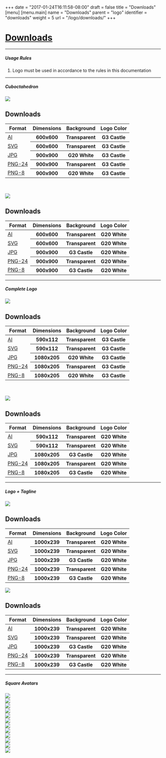 +++
date = "2017-01-24T16:11:58-08:00"
draft = false
title = "Downloads"
[menu]
  [menu.main]
    name = "Downloads"
    parent = "logo"
    identifier = "downloads"
    weight = 5
    url = "/logo/downloads/"
+++

<div class="row text-left">
  <div class="col-xs-12">
    <div class="page-header">
      <a class="page-header--anchor" id="title"></a>
      <a href="#title">
        <h1>Downloads</h1>
      </a>
    </div>
  </div>
  <div class="col-xs-12">
    <hr class="dark" />
    <h5>Usage Rules</h5>
    <ol>
      <li>Logo must be used in accordance to the rules in this documentation</li>
    </ol>
    <hr class="dark" />
  </div>
</div>

<div class="row longform">
  <div class="col-md-6">
    <h5>Cuboctahedron</h5>
    <img src="/img/downloads/influx-logo-cubo--preview.svg" class="border" />
    <div class="panel panel-default">
      <div class="panel-heading">
        <h2 class="panel-title">Downloads</h2>
      </div>
      <table class="table v-center">
        <thead>
          <tr>
            <th>Format</th>
            <th>Dimensions</th>
            <th>Background</th>
            <th>Logo Color</th>
          </tr>
        </thead>
        <tbody>
          <tr>
            <td><a href="/img/downloads/influx-logo-cubo-dark.ai" target="blank">AI</a></td>
            <th>600x600</th>
            <th>Transparent</th>
            <th>G3 Castle</th>
          </tr>
          <tr>
            <td><a href="/img/downloads/influx-logo-cubo-dark.svg" target="blank">SVG</a></td>
            <th>600x600</th>
            <th>Transparent</th>
            <th>G3 Castle</th>
          </tr>
          <tr>
            <td><a href="/img/downloads/influx-logo-cubo-dark.jpg" target="blank">JPG</a></td>
            <th>900x900</th>
            <th>G20 White</th>
            <th>G3 Castle</th>
          </tr>
          <tr>
            <td><a href="/img/downloads/influx-logo-cubo-dark-24.png" target="blank">PNG-24</a></td>
            <th>900x900</th>
            <th>Transparent</th>
            <th>G3 Castle</th>
          </tr>
          <tr>
            <td><a href="/img/downloads/influx-logo-cubo-dark.png" target="blank">PNG-8</a></td>
            <th>900x900</th>
            <th>G20 White</th>
            <th>G3 Castle</th>
          </tr>
        </tbody>
      </table>
    </div>
    <br/><br/>
    <img src="/img/downloads/influx-logo-cubo-dark--preview.svg" class="border" />
    <div class="panel panel-default">
      <div class="panel-heading">
        <h2 class="panel-title">Downloads</h2>
      </div>
      <table class="table v-center">
        <thead>
          <tr>
            <th>Format</th>
            <th>Dimensions</th>
            <th>Background</th>
            <th>Logo Color</th>
          </tr>
        </thead>
        <tbody>
          <tr>
            <td><a href="/img/downloads/influx-logo-cubo.ai" target="blank">AI</a></td>
            <th>600x600</th>
            <th>Transparent</th>
            <th>G20 White</th>
          </tr>
          <tr>
            <td><a href="/img/downloads/influx-logo-cubo.svg" target="blank">SVG</a></td>
            <th>600x600</th>
            <th>Transparent</th>
            <th>G20 White</th>
          </tr>
          <tr>
            <td><a href="/img/downloads/influx-logo-cubo.jpg" target="blank">JPG</a></td>
            <th>900x900</th>
            <th>G3 Castle</th>
            <th>G20 White</th>
          </tr>
          <tr>
            <td><a href="/img/downloads/influx-logo-cubo-24.png" target="blank">PNG-24</a></td>
            <th>900x900</th>
            <th>Transparent</th>
            <th>G20 White</th>
          </tr>
          <tr>
            <td><a href="/img/downloads/influx-logo-cubo.png" target="blank">PNG-8</a></td>
            <th>900x900</th>
            <th>G3 Castle</th>
            <th>G20 White</th>
          </tr>
        </tbody>
      </table>
    </div>
    <hr class="dark visible-xs-block visible-sm-block" />
  </div>
  <div class="col-md-6">
    <h5>Complete Logo</h5>
    <img src="/img/downloads/influx-logo-complete--preview.svg" class="border" />
    <div class="panel panel-default">
      <div class="panel-heading">
        <h2 class="panel-title">Downloads</h2>
      </div>
      <table class="table v-center">
        <thead>
          <tr>
            <th>Format</th>
            <th>Dimensions</th>
            <th>Background</th>
            <th>Logo Color</th>
          </tr>
        </thead>
        <tbody>
          <tr>
            <td><a href="/img/downloads/influx-logo-complete-dark.ai" target="blank">AI</a></td>
            <th>590x112</th>
            <th>Transparent</th>
            <th>G3 Castle</th>
          </tr>
          <tr>
            <td><a href="/img/downloads/influx-logo-complete-dark.svg" target="blank">SVG</a></td>
            <th>590x112</th>
            <th>Transparent</th>
            <th>G3 Castle</th>
          </tr>
          <tr>
            <td><a href="/img/downloads/influx-logo-complete-dark.jpg" target="blank">JPG</a></td>
            <th>1080x205</th>
            <th>G20 White</th>
            <th>G3 Castle</th>
          </tr>
          <tr>
            <td><a href="/img/downloads/influx-logo-complete-dark-24.png" target="blank">PNG-24</a></td>
            <th>1080x205</th>
            <th>Transparent</th>
            <th>G3 Castle</th>
          </tr>
          <tr>
            <td><a href="/img/downloads/influx-logo-complete-dark.png" target="blank">PNG-8</a></td>
            <th>1080x205</th>
            <th>G20 White</th>
            <th>G3 Castle</th>
          </tr>
        </tbody>
      </table>
    </div>
    <br/><br/>
    <img src="/img/downloads/influx-logo-complete-dark--preview.svg" class="border" />
    <div class="panel panel-default">
      <div class="panel-heading">
        <h2 class="panel-title">Downloads</h2>
      </div>
      <table class="table v-center">
        <thead>
          <tr>
            <th>Format</th>
            <th>Dimensions</th>
            <th>Background</th>
            <th>Logo Color</th>
          </tr>
        </thead>
        <tbody>
          <tr>
            <td><a href="/img/downloads/influx-logo-complete.ai" target="blank">AI</a></td>
            <th>590x112</th>
            <th>Transparent</th>
            <th>G20 White</th>
          </tr>
          <tr>
            <td><a href="/img/downloads/influx-logo-complete.svg" target="blank">SVG</a></td>
            <th>590x112</th>
            <th>Transparent</th>
            <th>G20 White</th>
          </tr>
          <tr>
            <td><a href="/img/downloads/influx-logo-complete.jpg" target="blank">JPG</a></td>
            <th>1080x205</th>
            <th>G3 Castle</th>
            <th>G20 White</th>
          </tr>
          <tr>
            <td><a href="/img/downloads/influx-logo-complete-24.png" target="blank">PNG-24</a></td>
            <th>1080x205</th>
            <th>Transparent</th>
            <th>G20 White</th>
          </tr>
          <tr>
            <td><a href="/img/downloads/influx-logo-complete.png" target="blank">PNG-8</a></td>
            <th>1080x205</th>
            <th>G3 Castle</th>
            <th>G20 White</th>
          </tr>
        </tbody>
      </table>
    </div>
  </div>
</div>

<div class="row longform">
  <div class="col-xs-12">
    <hr class="dark" />
    <h5>Logo + Tagline</h5>
  </div>
  <div class="col-md-6">
    <img src="/img/downloads/influx-logo-tagline-dark--preview.svg" class="border" />
    <div class="panel panel-default">
      <div class="panel-heading">
        <h2 class="panel-title">Downloads</h2>
      </div>
      <table class="table v-center">
        <thead>
          <tr>
            <th>Format</th>
            <th>Dimensions</th>
            <th>Background</th>
            <th>Logo Color</th>
          </tr>
        </thead>
        <tbody>
          <tr>
            <td><a href="/img/downloads/influx-logo-tagline-dark.ai" target="blank">AI</a></td>
            <th>1000x239</th>
            <th>Transparent</th>
            <th>G20 White</th>
          </tr>
          <tr>
            <td><a href="/img/downloads/influx-logo-tagline-dark.svg" target="blank">SVG</a></td>
            <th>1000x239</th>
            <th>Transparent</th>
            <th>G20 White</th>
          </tr>
          <tr>
            <td><a href="/img/downloads/influx-logo-tagline-dark.jpg" target="blank">JPG</a></td>
            <th>1000x239</th>
            <th>G3 Castle</th>
            <th>G20 White</th>
          </tr>
          <tr>
            <td><a href="/img/downloads/influx-logo-tagline-dark-24.png" target="blank">PNG-24</a></td>
            <th>1000x239</th>
            <th>Transparent</th>
            <th>G20 White</th>
          </tr>
          <tr>
            <td><a href="/img/downloads/influx-logo-tagline-dark.png" target="blank">PNG-8</a></td>
            <th>1000x239</th>
            <th>G3 Castle</th>
            <th>G20 White</th>
          </tr>
        </tbody>
      </table>
    </div>
  </div>
  <div class="col-md-6">
    <img src="/img/downloads/influx-logo-tagline--preview.svg" class="border" />
    <div class="panel panel-default">
      <div class="panel-heading">
        <h2 class="panel-title">Downloads</h2>
      </div>
      <table class="table v-center">
        <thead>
          <tr>
            <th>Format</th>
            <th>Dimensions</th>
            <th>Background</th>
            <th>Logo Color</th>
          </tr>
        </thead>
        <tbody>
          <tr>
            <td><a href="/img/downloads/influx-logo-tagline.ai" target="blank">AI</a></td>
            <th>1000x239</th>
            <th>Transparent</th>
            <th>G20 White</th>
          </tr>
          <tr>
            <td><a href="/img/downloads/influx-logo-tagline.svg" target="blank">SVG</a></td>
            <th>1000x239</th>
            <th>Transparent</th>
            <th>G20 White</th>
          </tr>
          <tr>
            <td><a href="/img/downloads/influx-logo-tagline.jpg" target="blank">JPG</a></td>
            <th>1000x239</th>
            <th>G3 Castle</th>
            <th>G20 White</th>
          </tr>
          <tr>
            <td><a href="/img/downloads/influx-logo-tagline-24.png" target="blank">PNG-24</a></td>
            <th>1000x239</th>
            <th>Transparent</th>
            <th>G20 White</th>
          </tr>
          <tr>
            <td><a href="/img/downloads/influx-logo-tagline.png" target="blank">PNG-8</a></td>
            <th>1000x239</th>
            <th>G3 Castle</th>
            <th>G20 White</th>
          </tr>
        </tbody>
      </table>
    </div>
  </div>
</div>

<div class="row longform">
  <div class="col-xs-12">
    <hr class="dark" />
    <h5>Square Avatars</h5>
  </div>
  <div class="col-xs-4 col-md-3 col-lg-2">
    <a href="/img/avatars/square-a.jpg" target="_blank"><img src="/img/avatars/square-a.jpg" class="border" /></a>
  </div>
  <div class="col-xs-4 col-md-3 col-lg-2">
    <a href="/img/avatars/square-b.jpg" target="_blank"><img src="/img/avatars/square-b.jpg" class="border" /></a>
  </div>
  <div class="col-xs-4 col-md-3 col-lg-2">
    <a href="/img/avatars/square-c.jpg" target="_blank"><img src="/img/avatars/square-c.jpg" class="border" /></a>
  </div>
  <div class="col-xs-4 col-md-3 col-lg-2">
    <a href="/img/avatars/square-d.jpg" target="_blank"><img src="/img/avatars/square-d.jpg" class="border" /></a>
  </div>
  <div class="col-xs-4 col-md-3 col-lg-2">
    <a href="/img/avatars/square-e.jpg" target="_blank"><img src="/img/avatars/square-e.jpg" class="border" /></a>
  </div>
  <div class="col-xs-4 col-md-3 col-lg-2">
    <a href="/img/avatars/square-f.jpg" target="_blank"><img src="/img/avatars/square-f.jpg" class="border" /></a>
  </div>
  <div class="col-xs-4 col-md-3 col-lg-2">
    <a href="/img/avatars/square-g.jpg" target="_blank"><img src="/img/avatars/square-g.jpg" class="border" /></a>
  </div>
  <div class="col-xs-4 col-md-3 col-lg-2">
    <a href="/img/avatars/square-h.jpg" target="_blank"><img src="/img/avatars/square-h.jpg" class="border" /></a>
  </div>
  <div class="col-xs-4 col-md-3 col-lg-2">
    <a href="/img/avatars/square-telegraf.jpg" target="_blank"><img src="/img/avatars/square-telegraf.jpg" class="border" /></a>
  </div>
  <div class="col-xs-4 col-md-3 col-lg-2">
    <a href="/img/avatars/square-influxdb.jpg" target="_blank"><img src="/img/avatars/square-influxdb.jpg" class="border" /></a>
  </div>
  <div class="col-xs-4 col-md-3 col-lg-2">
    <a href="/img/avatars/square-chronograf.jpg" target="_blank"><img src="/img/avatars/square-chronograf.jpg" class="border" /></a>
  </div>
  <div class="col-xs-4 col-md-3 col-lg-2">
    <a href="/img/avatars/square-kapacitor.jpg" target="_blank"><img src="/img/avatars/square-kapacitor.jpg" class="border" /></a>
  </div>
</div>

